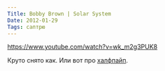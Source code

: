 ```yaml
---
Title: Bobby Brown | Solar System
Date: 2012-01-29
Tags: саптрю
---
```


https://www.youtube.com/watch?v=wk_m2g3PUK8

Круто снято как. Или вот про [халфпайп](http://vimeo.com/28727486).